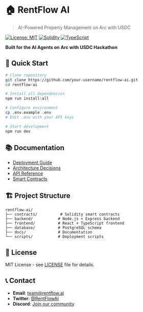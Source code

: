 # 🏠 RentFlow AI

> AI-Powered Property Management on Arc with USDC

[![License: MIT](https://img.shields.io/badge/License-MIT-yellow.svg)](https://opensource.org/licenses/MIT)
[![Solidity](https://img.shields.io/badge/Solidity-0.8.20-blue)](https://soliditylang.org/)
[![TypeScript](https://img.shields.io/badge/TypeScript-5.3-blue)](https://www.typescriptlang.org/)

**Built for the AI Agents on Arc with USDC Hackathon**

## 🚀 Quick Start
```bash
# Clone repository
git clone https://github.com/your-username/rentflow-ai.git
cd rentflow-ai

# Install all dependencies
npm run install:all

# Configure environment
cp .env.example .env
# Edit .env with your API keys

# Start development
npm run dev
```

## 📚 Documentation

- [Deployment Guide](docs/DEPLOYMENT.md)
- [Architecture Decisions](docs/ARCHITECTURE.md)
- [API Reference](docs/API.md)
- [Smart Contracts](docs/CONTRACTS.md)

## 🏗️ Project Structure
```
rentflow-ai/
├── contracts/          # Solidity smart contracts
├── backend/           # Node.js + Express backend
├── frontend/          # React + TypeScript frontend
├── database/          # PostgreSQL schema
├── docs/              # Documentation
└── scripts/           # Deployment scripts
```

## 📄 License

MIT License - see [LICENSE](LICENSE) file for details.

## 📞 Contact

- **Email**: team@rentflow.ai
- **Twitter**: [@RentFlowAI](https://twitter.com/RentFlowAI)
- **Discord**: [Join our community](https://discord.gg/rentflow)
